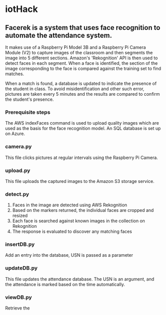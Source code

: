 # iotHack

## Facerek is a system that uses face recognition to automate the attendance system.

It makes use of a Raspberry Pi Model 3B and a Raspberry Pi Camera Module (V2) to capture
images of the classroom and then segments the image into 5 different sections.
Amazon's 'Rekognition' API is then used to detect faces in each segment. When a face is identified,
the section of the image corresponding to the face is compared against the training set to find matches.

When a match is found, a database is updated to indicate the presence of the student in class.
To avoid misidentification and other such error, pictures are taken every 5 minutes and the results are
compared to confirm the student's presence.

### Prerequisite steps
The AWS indexFaces command is used to upload quality images which are used as the basis for the face recognition model.
An SQL database is set up on Azure.


### camera.py
This file clicks pictures at regular intervals using the Raspberry Pi Camera.

### upload.py
This file uploads the captured images to the Amazon S3 storage service.

### detect.py
1. Faces in the image are detected using AWS Rekognition
2. Based on the markers returned, the individual faces are cropped and resized
3. Each face is searched against known images in the collection on Rekognition
4. The response is evaluated to discover any matching faces

### insertDB.py
Add an entry into the database, USN is passed as a parameter

### updateDB.py
This file updates the attendance database. The USN is an argument, and the attendance is marked based on the time automatically.

### viewDB.py
Retrieve the 
